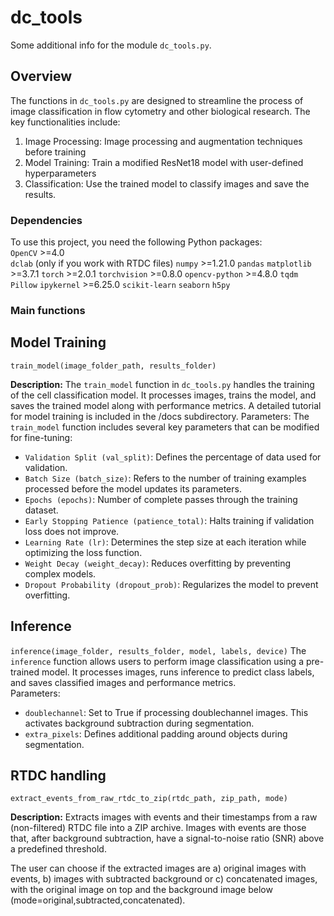 # dc_tools

Some additional info for the module `dc_tools.py`.

## Overview
The functions in `dc_tools.py` are designed to streamline the process of image classification in flow cytometry and other biological research. The key functionalities include:
1. Image Processing: Image processing and augmentation techniques before training
2. Model Training: Train a modified ResNet18 model with user-defined hyperparameters
3. Classification: Use the trained model to classify images and save the results.

### Dependencies

To use this project, you need the following Python packages:  
`OpenCV` >=4.0  
`dclab` (only if you work with RTDC files)
`numpy` >=1.21.0
`pandas`
`matplotlib` >=3.7.1
`torch` >=2.0.1
`torchvision` >=0.8.0
`opencv-python` >=4.8.0
`tqdm`
`Pillow`
`ipykernel` >=6.25.0
`scikit-learn`
`seaborn`
`h5py`

### Main functions

## Model Training
`train_model(image_folder_path, results_folder)`

**Description:** The `train_model` function in `dc_tools.py` handles the training of the cell classification model. It processes images, trains the model, and saves the trained model along with performance metrics. 
A detailed tutorial for model training is included in the /docs subdirectory.
Parameters:
The `train_model` function includes several key parameters that can be modified for fine-tuning:
- `Validation Split (val_split)`: Defines the percentage of data used for validation.
- `Batch Size (batch_size)`: Refers to the number of training examples processed before the model updates its parameters.
- `Epochs (epochs)`: Number of complete passes through the training dataset.
- `Early Stopping Patience (patience_total)`: Halts training if validation loss does not improve.
- `Learning Rate (lr)`: Determines the step size at each iteration while optimizing the loss function.
- `Weight Decay (weight_decay)`: Reduces overfitting by preventing complex models.
- `Dropout Probability (dropout_prob)`: Regularizes the model to prevent overfitting.

## Inference
`inference(image_folder, results_folder, model, labels, device)`
The `inference` function allows users to perform image classification using a pre-trained model. It processes images, runs inference to predict class labels, and saves classified images and performance metrics.<br>
Parameters:
- `doublechannel`: Set to True if processing doublechannel images. This activates background subtraction during segmentation.
- `extra_pixels`: Defines additional padding around objects during segmentation.

## RTDC handling
`extract_events_from_raw_rtdc_to_zip(rtdc_path, zip_path, mode)`

**Description:** Extracts images with events and their timestamps from a raw (non-filtered) RTDC file into a ZIP archive. Images with events are those that, after background subtraction, have a signal-to-noise ratio (SNR) above a predefined threshold.

The user can choose if the extracted images are a) original images with events, b) images with subtracted background or c) concatenated images, with the original image on top and the background image below (mode=original,subtracted,concatenated).



